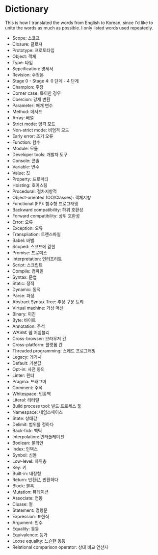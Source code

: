 # Dictionary
This is how I translated the words from English to Korean, since I'd like to unite the words as much as possible. I only listed words used repeatedly.

* Scope: 스코프
* Closure: 클로져
* Prototype: 프로토타입
* Object: 객체
* Type: 타입
* Sepcification: 명세서
* Revision: 수정본
* Stage 0 - Stage 4: 0 단계 - 4 단계
* Champion: 주장
* Corner case: 특이한 경우
* Coercion: 강제 변환
* Parameter: 매개 변수
* Method: 메서드
* Array: 배열
* Strict mode: 엄격 모드
* Non-strict mode: 비엄격 모드
* Early error: 조기 오류
* Function: 함수
* Module: 모듈
* Developer tools: 개발자 도구
* Console: 콘솔
* Variable: 변수
* Value: 값
* Property: 프로퍼티
* Hoisting: 호이스팅
* Procedural: 절차지향적
* Object-oriented (OO/Classes): 객체지향
* Functional (FP): 함수형 프로그래밍
* Backward compatibility: 하위 호환성
* Forward compatibility: 상위 호환성
* Error: 오류
* Exception: 오류
* Transpliation: 트랜스파일
* Babel: 바벨
* Scoped: 스코프에 갇힌
* Promise: 프로미스
* Interpretation: 인터프리트
* Script: 스크립트
* Compile: 컴파일
* Syntax: 문법
* Static: 정적
* Dynamic: 동적
* Parse: 파싱
* Abstract Syntax Tree: 추상 구문 트리
* Virtual machine: 가상 머신
* Binary: 이진
* Byte: 바이트
* Annotation: 주석
* WASM: 웹 어셈블리
* Cross-browser: 브라우저 간
* Cross-platform: 플랫폼 간
* Threaded programming: 스레드 프로그래밍
* Legacy: 레거시
* Default: 기본값
* Opt-in: 사전 동의
* Linter: 린터
* Pragma: 프래그마
* Comment: 주석
* Whitespace: 빈공백
* Literal: 리터럴
* Build process tool: 빌드 프로세스 툴
* Namespace: 네임스페이스
* State: 상태값
* Delimit: 범위를 정하다
* Back-tick: 백틱
* Interpolation: 인터폴레이션
* Boolean: 불리언
* Index: 인덱스
* Synbol: 심볼
* Low-level: 하위층
* Key: 키
* Built-in: 내장형
* Return: 반환값, 반환하다
* Block: 블록
* Mutation: 뮤테이션
* Associate: 연동
* Cluase: 절
* Statement: 명령문
* Expression: 표현식
* Argument: 인수
* Equality: 동등
* Equivalence: 등가
* Loose equality: 느슨한 동등
* Relational comparison operator: 상대 비교 연산자
